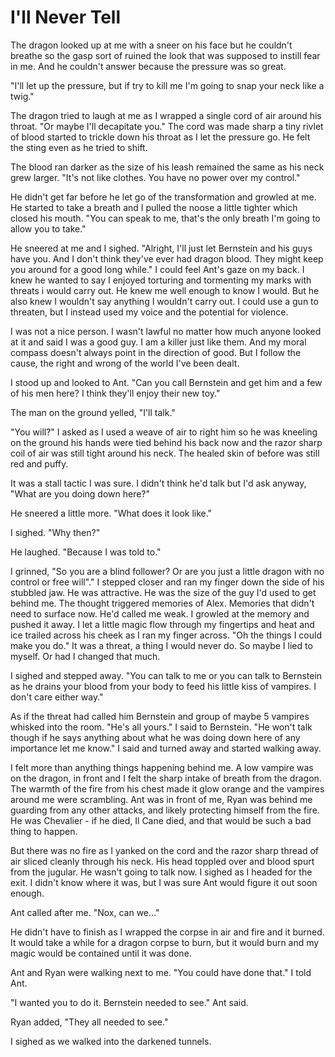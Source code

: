 #  I'll Never Tell

The dragon looked up at me with a sneer on his face but he couldn't breathe so
the gasp sort of ruined the look that was supposed to instill fear in me. And he
couldn't answer because the pressure was so great.

"I'll let up the pressure, but if try to kill me I'm going to snap your neck
like a twig."

The dragon tried to laugh at me as I wrapped a single cord of air around his
throat. "Or maybe I'll decapitate you." The cord was made sharp a tiny rivlet of
blood started to trickle down his throat as I let the pressure go. He felt the
sting even as he tried to shift.

The blood ran darker as the size of his leash remained the same as his neck grew
larger. "It's not like clothes. You have no power over my control."

He didn't get far before he let go of the transformation and growled at me. He
started to take a breath and I pulled the noose a little tighter which closed
his mouth. "You can speak to me, that's the only breath I'm going to allow you
to take."

He sneered at me and I sighed. "Alright, I'll just let Bernstein and his guys
have you. And I don't think they've ever had dragon blood. They might keep you
around for a good long while." I could feel Ant's gaze on my back. I knew he
wanted to say I enjoyed torturing and tormenting my marks with threats i would
carry out. He knew me well enough to know I would. But he also knew I wouldn't
say anything I wouldn't carry out. I could use a gun to threaten, but I instead
used my voice and the potential for violence.

I was not a nice person. I wasn't lawful no matter how much anyone looked at it
and said I was a good guy. I am a killer just like them. And my moral compass
doesn't always point in the direction of good. But I follow the cause, the right
and wrong of the world I've been dealt.

I stood up and looked to Ant. "Can you call Bernstein and get him and a few of
his men here? I think they'll enjoy their new toy."

The man on the ground yelled, "I'll talk."

"You will?" I asked as I used a weave of air to right him so he was kneeling on
the ground his hands were tied behind his back now and the razor sharp coil of
air was still tight around his neck. The healed skin of before was still red and
puffy.

It was a stall tactic I was sure. I didn't think he'd talk but I'd ask anyway,
"What are you doing down here?"

He sneered a little more. "What does it look like."

I sighed. "Why then?"

He laughed. "Because I was told to."

I grinned, "So you are a blind follower? Or are you just a little dragon with no
control or free will"." I stepped closer and ran my finger down the side of his
stubbled jaw. He was attractive. He was the size of the guy I'd used to get
behind me. The thought triggered memories of Alex. Memories that didn't need to
surface now. He'd called me weak. I growled at the memory and pushed it away. I
let a little magic flow through my fingertips and heat and ice trailed across
his cheek as I ran my finger across. "Oh the things I could make you do." It was
a threat, a thing I would never do. So maybe I lied to myself. Or had I changed
that much.

I sighed and stepped away. "You can talk to me or you can talk to Bernstein as
he drains your blood from your body to feed his little kiss of vampires. I don't
care either way."

As if the threat had called him Bernstein and group of maybe 5 vampires whisked
into the room. "He's all yours." I said to Bernstein. "He won't talk though if
he says anything about what he was doing down here of any importance let me
know." I said and turned away and started walking away.

I felt more than anything things happening behind me. A low vampire was on the
dragon, in front and I felt the sharp intake of breath from the dragon. The
warmth of the fire from his chest made it glow orange and the vampires around me
were scrambling. Ant was in front of me, Ryan was behind me guarding from any
other attacks, and likely protecting himself from the fire. He was Chevalier -
if he died, Il Cane died, and that would be such a bad thing to happen.

But there was no fire as I yanked on the cord and the razor sharp thread of air
sliced cleanly through his neck. His head toppled over and blood spurt from the
jugular. He wasn't going to talk now. I sighed as I headed for the exit. I
didn't know where it was, but I was sure Ant would figure it out soon enough.

Ant called after me. "Nox, can we…"

He didn't have to finish as I wrapped the corpse in air and fire and it burned.
It would take a while for a dragon corpse to burn, but it would burn and my
magic would be contained until it was done.

Ant and Ryan were walking next to me. "You could have done that." I told Ant.

"I wanted you to do it. Bernstein needed to see." Ant said.

Ryan added, "They all needed to see."

I sighed as we walked into the darkened tunnels.

